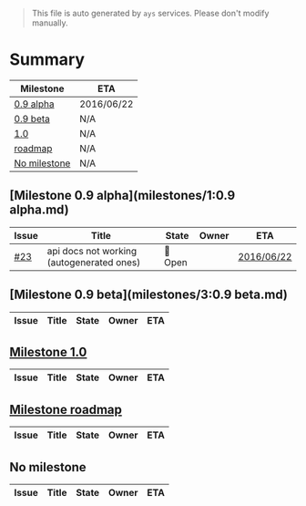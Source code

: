 > This file is auto generated by `ays` services. Please don't modify manually.

# Summary
|Milestone|ETA|
|---------|---|
|[0.9 alpha](#milestone-09-alpha)|2016/06/22|
|[0.9 beta](#milestone-09-beta)|N/A|
|[1.0](#milestone-10)|N/A|
|[roadmap](#milestone-roadmap)|N/A|
|[No milestone](#no-milestone)|N/A|

## [Milestone 0.9 alpha](milestones/1:0.9 alpha.md)


|Issue|Title|State|Owner|ETA|
|-----|-----|-----|-----|---|
|[#23](https://github.com/jumpscale/jscockpit/issues/23)|api docs not working (autogenerated ones)|:red_circle: Open||[2016/06/22](https://github.com/Jumpscale/jscockpit/issues/23#issuecomment-None)|

## [Milestone 0.9 beta](milestones/3:0.9 beta.md)


|Issue|Title|State|Owner|ETA|
|-----|-----|-----|-----|---|

## [Milestone 1.0](milestones/2:1.0.md)


|Issue|Title|State|Owner|ETA|
|-----|-----|-----|-----|---|

## [Milestone roadmap](milestones/4:roadmap.md)


|Issue|Title|State|Owner|ETA|
|-----|-----|-----|-----|---|




## No milestone
|Issue|Title|State|Owner|ETA|
|-----|-----|-----|-----|---|
